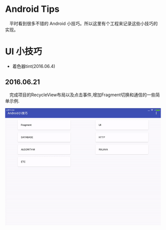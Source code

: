 # Android Tips

&emsp;平时看到很多不错的 Android 小技巧。所以这里有个工程来记录这些小技巧的实现。

# UI 小技巧

* 着色器tint(2016.06.4)

## 2016.06.21

&emsp;完成项目的RecycleView布局以及点击事件,增加Fragment切换和通信的一些简单示例.

![](image/fragment.gif)